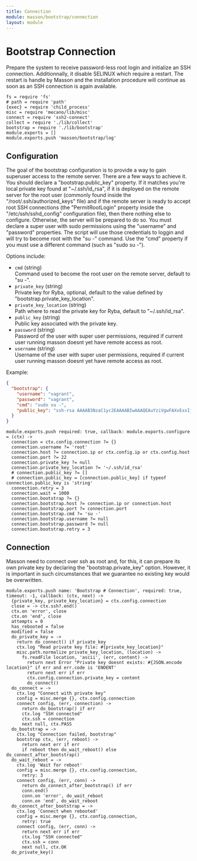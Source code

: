 ```yaml
---
title: Connection
module: masson/bootstrap/connection
layout: module
---
```


# Bootstrap Connection

Prepare the system to receive password-less root login and 
initialize an SSH connection. Additionnally, it disable SELINUX which require a 
restart. The restart is handle by Masson and the installation procedure will
continue as soon as an SSH connection is again available.

    fs = require 'fs'
    # path = require 'path'
    {exec} = require 'child_process'
    misc = require 'mecano/lib/misc'
    connect = require 'ssh2-connect'
    collect = require './lib/collect'
    bootstrap = require './lib/bootstrap'
    module.exports = []
    module.exports.push 'masson/bootstrap/log'

## Configuration

The goal of the bootstrap configuration is to provide a way to gain superuser
access to the remote server. There are a few ways to achieve it. You should 
declare a "bootstrap.public_key" property. If it matches you're local private key
found at "~/.ssh/id_rsa", if it is deployed on the remote server for 
the root user (commonly found inside the "/root/.ssh/authorized_keys" file) and 
if the remote server is ready to accept root SSH connections (the 
"PermitRootLogin" property inside the "/etc/ssh/sshd_config" configuration 
file), then there nothing else to configure. Otherwise, the server will be
prepared to do so. You must declare a super user with sudo permissions using 
the "username" and "password" properties. The script will use those credentials
to loggin and will try to become root with the "su -" command. Use the "cmd" 
property if you must use a different command (such as "sudo su -").

Options include:

*   `cmd` (string)   
    Command used to become the root user on the remote server, default to "su -".   
*   `private_key` (string)   
    Private key for Ryba, optional, default to the value defined by
    "bootstrap.private_key_location".   
*   `private_key_location` (string)   
    Path where to read the private key for Ryba, default to "~/.ssh/id_rsa".   
*   `public_key` (string)   
    Public key associated with the private key.   
*   `password` (string)   
    Password of the user with super user permissions, required if current user 
    running masson doesnt yet have remote access as root.   
*   `username` (string)   
    Username of the user with super user permissions, required if current user 
    running masson doesnt yet have remote access as root.   

Example:

```json
{
  "bootstrap": {
    "username": "vagrant",
    "password": "vagrant",
    "cmd": "sudo su -",
    "public_key": "ssh-rsa AAAAB3NzaC1yc2EAAAABIwAAAQEAuYziVgwFAXvExxIj5HgAywFeSfu9zxoLc5bCdeJhS/gh4EtpMN0McHd21M4btuopMAL/sctT4+SiBqwOIERw0rGWrat4WE2qBReEc+6hvdoiUx+7WglDCYePbV91N+x421UYzHhNPUg62jXIfg+o5zG/tdEDbpBAq2EX3vRsncenlhB+p/LsSkY+2+tBJLW172BN1ncKjImFglMwW+7OxGP2U9LoMMFyUs1zS65p8WgHHi/+6ZNsP0wIhKPPl8BiFJ6dLiNjlRuXLX9fGcQDJGrlYbad5Thb5wpQe1EZCF9qBloUkdj7aTIu+dainTP/I87Eo2Y47KsSydvopjqceQ== david@adaltas.com"
  }
}
```

    module.exports.push required: true, callback: module.exports.configure = (ctx) ->
      connection = ctx.config.connection ?= {}
      connection.username ?= 'root'
      connection.host ?= connection.ip or ctx.config.ip or ctx.config.host
      connection.port ?= 22
      connection.private_key ?= null
      connection.private_key_location ?= '~/.ssh/id_rsa'
      # connection.public_key ?= []
      # connection.public_key = [connection.public_key] if typeof connection.public_key is 'string'
      connection.retry = 3
      connection.wait = 1000
      connection.bootstrap ?= {}
      connection.bootstrap.host ?= connection.ip or connection.host
      connection.bootstrap.port ?= connection.port
      connection.bootstrap.cmd ?= 'su -'
      connection.bootstrap.username ?= null
      connection.bootstrap.password ?= null
      connection.bootstrap.retry = 3

## Connection

Masson need to connect over ssh as root and, for this, it can prepare
its own private key by declaring the "bootstrap.private_key" option.
However, it is important in such circumstances that we guarantee no
existing key would be overwritten.

    module.exports.push name: 'Bootstrap # Connection', required: true, timeout: -1, callback: (ctx, next) ->
      {private_key, private_key_location} = ctx.config.connection
      close = -> ctx.ssh?.end()
      ctx.on 'error', close
      ctx.on 'end', close
      attempts = 0
      has_rebooted = false
      modified = false
      do_private_key = ->
        return do_connect() if private_key
        ctx.log "Read private key file: #{private_key_location}"
        misc.path.normalize private_key_location, (location) ->
          fs.readFile location, 'ascii', (err, content) ->
            return next Error "Private key doesnt exists: #{JSON.encode location}" if err and err.code is 'ENOENT'
            return next err if err
            ctx.config.connection.private_key = content
            do_connect()
      do_connect = ->
        ctx.log "Connect with private key"
        config = misc.merge {}, ctx.config.connection
        connect config, (err, connection) ->
          return do_bootstrap() if err
          ctx.log "SSH connected"
          ctx.ssh = connection
          next null, ctx.PASS
      do_bootstrap = ->
        ctx.log "Connection failed, bootstrap"
        bootstrap ctx, (err, reboot) ->
          return next err if err
          if reboot then do_wait_reboot() else do_connect_after_bootstrap()
      do_wait_reboot = ->
        ctx.log 'Wait for reboot'
        config = misc.merge {}, ctx.config.connection,
          retry: 3
        connect config, (err, conn) ->
          return do_connect_after_bootstrap() if err
          conn.end()
          conn.on 'error', do_wait_reboot
          conn.on 'end', do_wait_reboot
      do_connect_after_bootstrap = ->
        ctx.log 'Connect when rebooted'
        config = misc.merge {}, ctx.config.connection,
          retry: true
        connect config, (err, conn) ->
          return next err if err
          ctx.log "SSH connected"
          ctx.ssh = conn
          next null, ctx.OK
      do_private_key()


